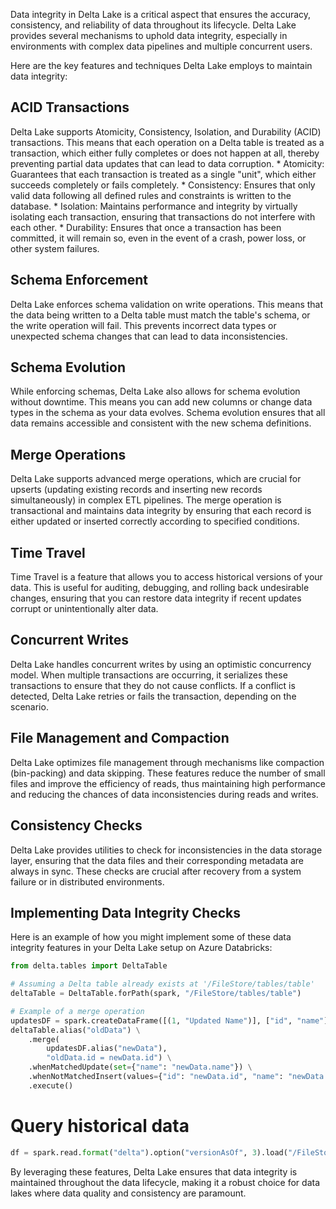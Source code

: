 Data integrity in Delta Lake is a critical aspect that ensures the accuracy, consistency, and reliability of data throughout its lifecycle. Delta Lake provides several mechanisms to uphold data integrity, especially in environments with complex data pipelines and multiple concurrent users. 

Here are the key features and techniques Delta Lake employs to maintain data integrity:

## ACID Transactions
Delta Lake supports Atomicity, Consistency, Isolation, and Durability (ACID) transactions. This means that each operation on a Delta table is treated as a transaction, which either fully completes or does not happen at all, thereby preventing partial data updates that can lead to data corruption.
    * Atomicity: Guarantees that each transaction is treated as a single "unit", which either succeeds completely or fails completely.
    * Consistency: Ensures that only valid data following all defined rules and constraints is written to the database.
    * Isolation: Maintains performance and integrity by virtually isolating each transaction, ensuring that transactions do not interfere with each other.
    * Durability: Ensures that once a transaction has been committed, it will remain so, even in the event of a crash, power loss, or other system failures.

## Schema Enforcement
Delta Lake enforces schema validation on write operations. This means that the data being written to a Delta table must match the table's schema, or the write operation will fail. This prevents incorrect data types or unexpected schema changes that can lead to data inconsistencies.

## Schema Evolution
While enforcing schemas, Delta Lake also allows for schema evolution without downtime. This means you can add new columns or change data types in the schema as your data evolves. Schema evolution ensures that all data remains accessible and consistent with the new schema definitions.

## Merge Operations
Delta Lake supports advanced merge operations, which are crucial for upserts (updating existing records and inserting new records simultaneously) in complex ETL pipelines. The merge operation is transactional and maintains data integrity by ensuring that each record is either updated or inserted correctly according to specified conditions.

## Time Travel
Time Travel is a feature that allows you to access historical versions of your data. This is useful for auditing, debugging, and rolling back undesirable changes, ensuring that you can restore data integrity if recent updates corrupt or unintentionally alter data.

## Concurrent Writes
Delta Lake handles concurrent writes by using an optimistic concurrency model. When multiple transactions are occurring, it serializes these transactions to ensure that they do not cause conflicts. If a conflict is detected, Delta Lake retries or fails the transaction, depending on the scenario.

## File Management and Compaction
Delta Lake optimizes file management through mechanisms like compaction (bin-packing) and data skipping. These features reduce the number of small files and improve the efficiency of reads, thus maintaining high performance and reducing the chances of data inconsistencies during reads and writes.

## Consistency Checks
Delta Lake provides utilities to check for inconsistencies in the data storage layer, ensuring that the data files and their corresponding metadata are always in sync. These checks are crucial after recovery from a system failure or in distributed environments.

## Implementing Data Integrity Checks
Here is an example of how you might implement some of these data integrity features in your Delta Lake setup on Azure Databricks:

```python
from delta.tables import DeltaTable

# Assuming a Delta table already exists at '/FileStore/tables/table'
deltaTable = DeltaTable.forPath(spark, "/FileStore/tables/table")

# Example of a merge operation
updatesDF = spark.createDataFrame([(1, "Updated Name")], ["id", "name"])
deltaTable.alias("oldData") \
    .merge(
        updatesDF.alias("newData"),
        "oldData.id = newData.id") \
    .whenMatchedUpdate(set={"name": "newData.name"}) \
    .whenNotMatchedInsert(values={"id": "newData.id", "name": "newData.name"}) \
    .execute()
```
# Query historical data
``` python
df = spark.read.format("delta").option("versionAsOf", 3).load("/FileStore/tables/table")
```

By leveraging these features, Delta Lake ensures that data integrity is maintained throughout the data lifecycle, making it a robust choice for data lakes where data quality and consistency are paramount.